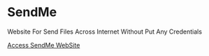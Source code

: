 # SendMe
Website For Send Files Across Internet Without Put Any Credentials

<a href="http://api.pogutils.com/sendme">Access SendMe WebSite</a>

